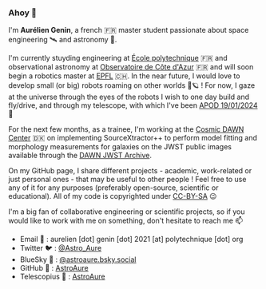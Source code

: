 ### Ahoy 👋

I'm **Aurélien Genin**, a french 🇫🇷 master student passionate about space engineering 🛰️ and astronomy 🔭. 

I'm currently stuyding engineering at [École polytechnique](https://programmes.polytechnique.edu/en/ingenieur-polytechnicien-program/ingenieur-polytechnicien-program) 🇫🇷 and observational astronomy at [Observatoire de Côte d'Azur](https://www.oca.eu/fr/duao-oca) 🇫🇷 and will soon begin a robotics master at [EPFL](https://www.epfl.ch/education/master/programs/robotics/) 🇨🇭. In the near future, I would love to develop small (or big) robots roaming on other worlds 🤖🪐 ! For now, I gaze at the universe through the eyes of the robots I wish to one day build and fly/drive, and through my telescope, with which I've been [APOD 19/01/2024](https://apod.nasa.gov/apod/ap240119.html) 🌟

For the next few months, as a trainee, I'm working at the [Cosmic DAWN Center](https://cosmicdawn.dk/) 🇩🇰 on implementing SourceXtractor++ to perform model fitting and morphology measurements for galaxies on the JWST public images available through the [DAWN JWST Archive](https://dawn-cph.github.io/dja/).

On my GitHub page, I share different projects - academic, work-related or just personal ones - that may be useful to other people ! Feel free to use any of it for any purposes (preferably open-source, scientific or educational). All of my code is copyrighted under [CC-BY-SA](https://creativecommons.org/licenses/by-sa/4.0/deed.en) 😉

I'm a big fan of collaborative engineering or scientific projects, so if you would like to work with me on something, don't hesitate to reach me 📫

* Email 📧 : aurelien [dot] genin [dot] 2021 [at] polytechnique [dot] org
* Twitter 🐦 : [@Astro_Aure](https://twitter.com/astro_aure)
* BlueSky 🦋 : [@astroaure.bsky.social](https://bsky.app/profile/astroaure.bsky.social)
* GitHub 🤖 : [AstroAure](https://github.com/AstroAure)
* Telescopius 🔭 : [AstroAure](https://telescopius.com/profile/astroaure)
